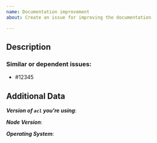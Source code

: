 ```yaml
---
name: Documentation improvement
about: Create an issue for improving the documentation

---
```


<!--
1. Please check if an issue already exists so there are no duplicates
2. Check out and follow our Guidelines: https://github.com/EndemolShineGroup/acl/blob/develop/CONTRIBUTING.md
3. Fill out the whole template so we have a good overview on the issue
4. Do not remove any section of the template. If something is not applicable leave it empty but leave it in the Issue
5. Please follow the template, otherwise we'll have to ask you to update it
-->

## Description

<!--
1. Any information here is helpful, such as misleading or ambiguous text
-->

### Similar or dependent issues:

- #12345

## Additional Data

***Version of `acl` you're using***:

***Node Version***:

***Operating System***:
